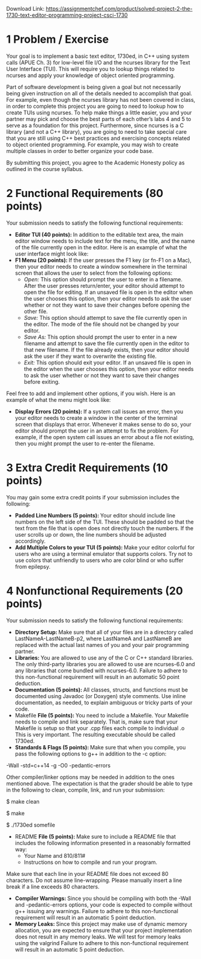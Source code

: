Download Link: https://assignmentchef.com/product/solved-project-2-the-1730-text-editor-programming-project-csci-1730
<br>
<h1>1           Problem / Exercise</h1>

Your goal is to implement a basic text editor, 1730ed, in C++ using system calls (APUE Ch. 3) for low-level file I/O and the ncurses library for the Text User Interface (TUI). This will require you to lookup things related to ncurses and apply your knowledge of object oriented programming.

Part of software development is being given a goal but not necessarily being given instruction on all of the details needed to accomplish that goal. For example, even though the ncurses library has not been covered in class, in order to complete this project you are going to need to lookup how to create TUIs using ncurses. To help make things a little easier, you and your partner may pick and choose the best parts of each other’s labs 4 and 5 to serve as a foundation for this project. Furthermore, since ncurses is a C library (and not a C++ library), you are going to need to take special care that you are still using C++ best practices and exercising concepts related to object oriented programming. For example, you may wish to create multiple classes in order to better organize your code base.

By submitting this project, you agree to the Academic Honesty policy as outlined in the course syllabus.

<h1>2           Functional Requirements (80 points)</h1>

Your submission needs to satisfy the following functional requirements:

<ul>

 <li><strong>Editor TUI (40 points): </strong>In addition to the editable text area, the main editor window needs to include text for the menu, the title, and the name of the file currently open in the editor. Here is an example of what the user interface might look like:</li>

 <li><strong>F1 Menu (20 points): </strong>If the user presses the F1 key (or fn-F1 on a Mac), then your editor needs to create a window somewhere in the terminal screen that allows the user to select from the following options:

  <ul>

   <li><em>Open: </em>This option should prompt the user to enter in a filename. After the user presses return/enter, your editor should attempt to open the file for editing. If an unsaved file is open in the editor when the user chooses this option, then your editor needs to ask the user whether or not they want to save their changes before opening the other file.</li>

   <li><em>Save: </em>This option should attempt to save the file currently open in the editor. The mode of the file should not be changed by your editor.</li>

   <li><em>Save As: </em>This option should prompt the user to enter in a new filename and attempt to save the file currently open in the editor to that new filename. If the file already exists, then your editor should ask the user if they want to overwrite the existing file.</li>

   <li><em>Exit: </em>This option should exit your editor. If an unsaved file is open in the editor when the user chooses this option, then your editor needs to ask the user whether or not they want to save their changes before exiting.</li>

  </ul></li>

</ul>

Feel free to add and implement other options, if you wish. Here is an example of what the menu might look like:

<ul>

 <li><strong>Display Errors (20 points): </strong>If a system call issues an error, then you your editor needs to create a window in the center of the terminal screen that displays that error. Whenever it makes sense to do so, your editor should prompt the user in an attempt to fix the problem. For example, if the open system call issues an error about a file not existing, then you might prompt the user to re-enter the filename.</li>

</ul>

<h1>3           Extra Credit Requirements (10 points)</h1>

You may gain some extra credit points if your submission includes the following:

<ul>

 <li><strong>Padded Line Numbers (5 points): </strong>Your editor should include line numbers on the left side of the TUI. These should be padded so that the text from the file that is open does not directly touch the numbers. If the user scrolls up or down, the line numbers should be adjusted accordingly.</li>

 <li><strong>Add Multiple Colors to your TUI (5 points): </strong>Make your editor colorful for users who are using a terminal emulator that supports colors. Try not to use colors that unfriendly to users who are color blind or who suffer from epilepsy.</li>

</ul>

<h1>4           Nonfunctional Requirements (20 points)</h1>

Your submission needs to satisfy the following functional requirements:

<ul>

 <li><strong>Directory Setup: </strong>Make sure that all of your files are in a directory called LastNameA-LastNameB-p2, where LastNameA and LastNameB are replaced with the actual last names of you and your pair programming partner.</li>

 <li><strong>Libraries: </strong>You are allowed to use any of the C or C++ standard libraries. The only third-party libraries you are allowed to use are ncurses-6.0 and any libraries that come bundled with ncurses-6.0. Failure to adhere to this non-functional requirement will result in an automatic 50 point deduction.</li>

 <li><strong>Documentation (5 points): </strong>All classes, structs, and functions must be documented using Javadoc (or Doxygen) style comments. Use inline documentation, as needed, to explain ambiguous or tricky parts of your code.</li>

 <li>Makefile <strong>File (5 points): </strong>You need to include a Makefile. Your Makefile needs to compile and link separately. That is, make sure that your Makefile is setup so that your .cpp files each compile to individual .o This is very important. The resulting executable should be called 1730ed.</li>

 <li><strong>Standards &amp; Flags (5 points): </strong>Make sure that when you compile, you pass the following options to g++ in addition to the -c option:</li>

</ul>

-Wall -std=c++14 -g -O0 -pedantic-errors

Other compiler/linker options may be needed in addition to the ones mentioned above. The expectation is that the grader should be able to type in the following to clean, compile, link, and run your submission:

$ make clean

$ make

$ ./1730ed somefile

<ul>

 <li>README <strong>File (5 points): </strong>Make sure to include a README file that includes the following information presented in a reasonably formatted way:

  <ul>

   <li>Your Name and 810/811#</li>

   <li>Instructions on how to compile and run your program.</li>

  </ul></li>

</ul>

Make sure that each line in your README file does not exceed 80 characters. Do not assume line-wrapping. Please manually insert a line break if a line exceeds 80 characters.

<ul>

 <li><strong>Compiler Warnings: </strong>Since you should be compiling with both the -Wall and -pedantic-errors options, your code is expected to compile without g++ issuing any warnings. Failure to adhere to this non-functional requirement will result in an automatic 5 point deduction.</li>

 <li><strong>Memory Leaks: </strong>Since this project may make use of dynamic memory allocation, you are expected to ensure that your project implementation does not result in any memory leaks. We will test for memory leaks using the valgrind Failure to adhere to this non-functional requirement will result in an automatic 5 point deduction.</li>

</ul>


